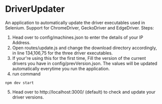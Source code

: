 # DriverUpdater
An application to automatically update the driver executables used in Selenium. 
Support for ChromeDriver, GeckoDriver and EdgeDriver.
Steps:
1. Head over to config/machines.json to enter the details of your IP Address.
2. Open routes/update.js and change the download directory accordingly, in line 134,106,75 for the three driver executables. 
3. If your're using this for the first time, Fill the version of the current drivers you have in config/prevVersion.json. The values will be updated automatically everytime you run the application.
4. run command 
```
npm dev start
```
5. Head over to http://localhost:3000/ (default) to check and update your driver versions.
